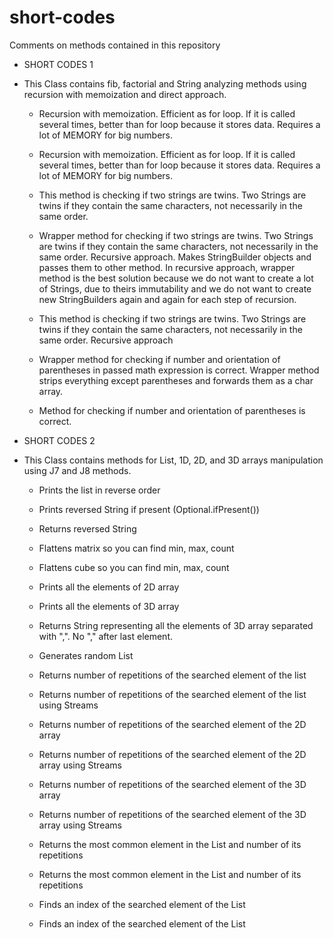 # short-codes

Comments on methods contained in this repository

* SHORT CODES 1

 * This Class contains fib, factorial and String analyzing methods using recursion with memoization and direct approach.

	 * Recursion with memoization. Efficient as for loop. If it is called several times, better than for loop because it stores data. Requires a lot of MEMORY for big numbers.

	 * Recursion with memoization. Efficient as for loop. If it is called several times, better than for loop because it stores data. Requires a lot of MEMORY for big numbers.

     * This method is checking if two strings are twins. Two Strings are twins if they contain the same characters, not necessarily in the same order.

     * Wrapper method for checking if two strings are twins. Two Strings are twins if they contain the same characters, not necessarily in the same order. Recursive approach. Makes StringBuilder objects and passes them to other method. In recursive approach, wrapper method is the best solution because we do not want to create a lot of Strings, due to theirs immutability and we do not want to create new StringBuilders again and again for each step of recursion.

     * This method is checking if two strings are twins. Two Strings are twins if they contain the same characters, not necessarily in the same order. Recursive approach

     * Wrapper method for checking if number and orientation of parentheses in passed math expression is correct. Wrapper method strips everything except parentheses and forwards them as a char array.
 
     * Method for checking if number and orientation of parentheses is correct.

* SHORT CODES 2

 * This Class contains methods for List, 1D, 2D, and 3D arrays manipulation using J7 and J8 methods.

     * Prints the list in reverse order

     * Prints reversed String if present (Optional.ifPresent())

     * Returns reversed String

     * Flattens matrix so you can find min, max, count

     * Flattens cube so you can find min, max, count
 
     * Prints all the elements of 2D array
 
     * Prints all the elements of 3D array
 
     * Returns String representing all the elements of 3D array separated with ",". No "," after last element.
 
     * Generates random List<Integer>

     * Returns number of repetitions of the searched element of the list

     * Returns number of repetitions of the searched element of the list using Streams

     * Returns number of repetitions of the searched element of the 2D array

     * Returns number of repetitions of the searched element of the 2D array using Streams
 
     * Returns number of repetitions of the searched element of the 3D array

     * Returns number of repetitions of the searched element of the 3D array using Streams

     * Returns the most common element in the List and number of its repetitions

     * Returns the most common element in the List and number of its repetitions

     * Finds an index of the searched element of the List

     * Finds an index of the searched element of the List
